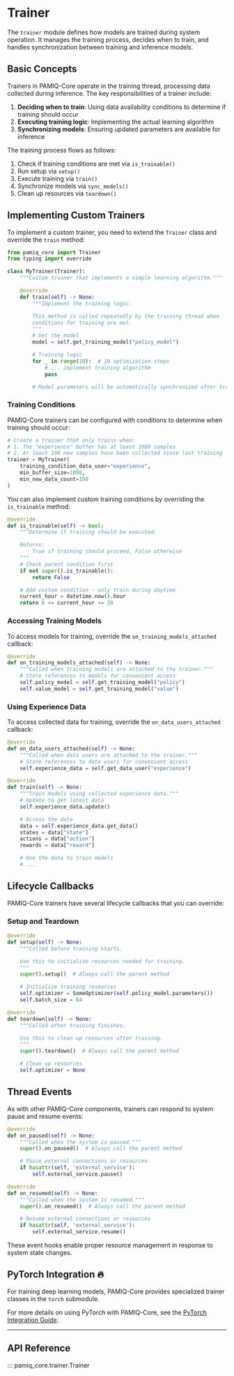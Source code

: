 # Trainer

The `trainer` module defines how models are trained during system operation. It manages the training process, decides when to train, and handles synchronization between training and inference models.

## Basic Concepts

Trainers in PAMIQ-Core operate in the training thread, processing data collected during inference. The key responsibilities of a trainer include:

1. **Deciding when to train**: Using data availability conditions to determine if training should occur
2. **Executing training logic**: Implementing the actual learning algorithm
3. **Synchronizing models**: Ensuring updated parameters are available for inference

The training process flows as follows:

1. Check if training conditions are met via `is_trainable()`
2. Run setup via `setup()`
3. Execute training via `train()`
4. Synchronize models via `sync_models()`
5. Clean up resources via `teardown()`

## Implementing Custom Trainers

To implement a custom trainer, you need to extend the `Trainer` class and override the `train` method:

```python
from pamiq_core import Trainer
from typing import override

class MyTrainer(Trainer):
    """Custom trainer that implements a simple learning algorithm."""

    @override
    def train(self) -> None:
        """Implement the training logic.

        This method is called repeatedly by the training thread when
        conditions for training are met.
        """
        # Get the model
        model = self.get_training_model("policy_model")

        # Training logic
        for _ in range(10):  # 10 optimization steps
            # ... implement training algorithm
            pass

        # Model parameters will be automatically synchronized after training
```

### Training Conditions

PAMIQ-Core trainers can be configured with conditions to determine when training should occur:

```python
# Create a trainer that only trains when:
# 1. The "experience" buffer has at least 1000 samples
# 2. At least 100 new samples have been collected since last training
trainer = MyTrainer(
    training_condition_data_user="experience",
    min_buffer_size=1000,
    min_new_data_count=100
)
```

You can also implement custom training conditions by overriding the `is_trainable` method:

```python
@override
def is_trainable(self) -> bool:
    """Determine if training should be executed.

    Returns:
        True if training should proceed, False otherwise
    """
    # Check parent condition first
    if not super().is_trainable():
        return False

    # Add custom condition - only train during daytime
    current_hour = datetime.now().hour
    return 8 <= current_hour <= 20
```

### Accessing Training Models

To access models for training, override the `on_training_models_attached` callback:

```python
@override
def on_training_models_attached(self) -> None:
    """Called when training models are attached to the trainer."""
    # Store references to models for convenient access
    self.policy_model = self.get_training_model("policy")
    self.value_model = self.get_training_model("value")
```

### Using Experience Data

To access collected data for training, override the `on_data_users_attached` callback:

```python
@override
def on_data_users_attached(self) -> None:
    """Called when data users are attached to the trainer."""
    # Store references to data users for convenient access
    self.experience_data = self.get_data_user("experience")

@override
def train(self) -> None:
    """Train models using collected experience data."""
    # Update to get latest data
    self.experience_data.update()

    # Access the data
    data = self.experience_data.get_data()
    states = data["state"]
    actions = data["action"]
    rewards = data["reward"]

    # Use the data to train models
    # ...
```

## Lifecycle Callbacks

PAMIQ-Core trainers have several lifecycle callbacks that you can override:

### Setup and Teardown

```python
@override
def setup(self) -> None:
    """Called before training starts.

    Use this to initialize resources needed for training.
    """
    super().setup()  # Always call the parent method

    # Initialize training resources
    self.optimizer = SomeOptimizer(self.policy_model.parameters())
    self.batch_size = 64

@override
def teardown(self) -> None:
    """Called after training finishes.

    Use this to clean up resources after training.
    """
    super().teardown()  # Always call the parent method

    # Clean up resources
    self.optimizer = None
```

## Thread Events

As with other PAMIQ-Core components, trainers can respond to system pause and resume events:

```python
@override
def on_paused(self) -> None:
    """Called when the system is paused."""
    super().on_paused()  # Always call the parent method

    # Pause external connections or resources
    if hasattr(self, 'external_service'):
        self.external_service.pause()

@override
def on_resumed(self) -> None:
    """Called when the system is resumed."""
    super().on_resumed()  # Always call the parent method

    # Resume external connections or resources
    if hasattr(self, 'external_service'):
        self.external_service.resume()
```

These event hooks enable proper resource management in response to system state changes.

## PyTorch Integration 🔥

For training deep learning models, PAMIQ-Core provides specialized trainer classes in the `torch` submodule.

For more details on using PyTorch with PAMIQ-Core, see the [PyTorch Integration Guide](./torch.md).

______________________________________________________________________

## API Reference

::: pamiq_core.trainer.Trainer
